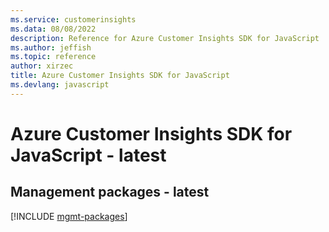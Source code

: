 ```yaml
---
ms.service: customerinsights
ms.data: 08/08/2022
description: Reference for Azure Customer Insights SDK for JavaScript
ms.author: jeffish
ms.topic: reference
author: xirzec
title: Azure Customer Insights SDK for JavaScript
ms.devlang: javascript
---
```

# Azure Customer Insights SDK for JavaScript - latest

## Management packages - latest
[!INCLUDE [mgmt-packages](customer-insights-mgmt-index.md)]
